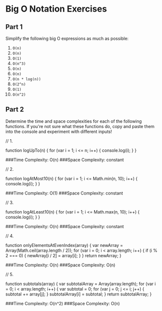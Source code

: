 # Big O Notation Exercises

## Part 1

Simplify the following big O expressions as much as possible:

1. `O(n)`
2. `O(n)`
3. `O(1)`
4. `O(n^3)`
5. `O(n)`
6. `O(n)`
7. `O(n * log(n))`
8. `O(2^n)`
9. `O(1)`
10. `O(n^2)`

## Part 2

Determine the time and space complexities for each of the following functions. If you're not sure what these functions do, copy and paste them into the console and experiment with different inputs!

<!-- ```js -->

// 1.

function logUpTo(n) {
for (var i = 1; i <= n; i++) {
console.log(i);
}
}

###Time Complexity: O(n)
###Space Complexity: constant

// 2.

function logAtMost10(n) {
for (var i = 1; i <= Math.min(n, 10); i++) {
console.log(i);
}
}

###Time Complexity: O(1)
###Space Complexity: constant

// 3.

function logAtLeast10(n) {
for (var i = 1; i <= Math.max(n, 10); i++) {
console.log(i);
}
}

###Time Complexity: O(n)
###Space Complexity: constant

// 4.

function onlyElementsAtEvenIndex(array) {
var newArray = Array(Math.ceil(array.length / 2));
for (var i = 0; i < array.length; i++) {
if (i % 2 === 0) {
newArray[i / 2] = array[i];
}
}
return newArray;
}

###Time Complexity: O(n)
###Space Complexity: O(n)

// 5.

function subtotals(array) {
var subtotalArray = Array(array.length);
for (var i = 0; i < array.length; i++) {
var subtotal = 0;
for (var j = 0; j <= i; j++) {
subtotal += array[j];
}
subtotalArray[i] = subtotal;
}
return subtotalArray;
}

###Time Complexity: O(n^2)
###Space Complexity: O(n)

```

```
